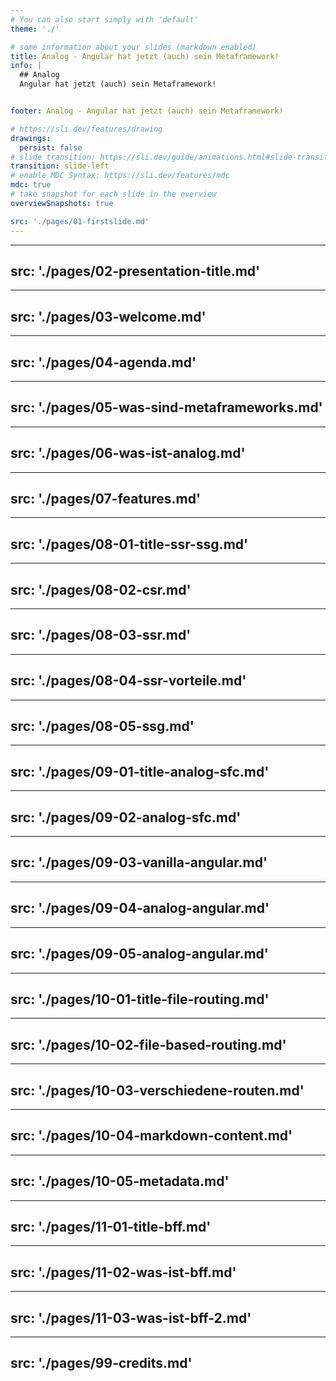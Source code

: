 ```yaml
---
# You can also start simply with 'default'
theme: './'

# some information about your slides (markdown enabled)
title: Analog - Angular hat jetzt (auch) sein Metaframework!
info: |
  ## Analog
  Angular hat jetzt (auch) sein Metaframework!


footer: Analog - Angular hat jetzt (auch) sein Metaframework!

# https://sli.dev/features/drawing
drawings:
  persist: false
# slide transition: https://sli.dev/guide/animations.html#slide-transitions
transition: slide-left
# enable MDC Syntax: https://sli.dev/features/mdc
mdc: true
# take snapshot for each slide in the overview
overviewSnapshots: true

src: './pages/01-firstslide.md'
---
```


---
src: './pages/02-presentation-title.md'
---

---
src: './pages/03-welcome.md'
---

---
src: './pages/04-agenda.md'
---

---
src: './pages/05-was-sind-metaframeworks.md'
---

---
src: './pages/06-was-ist-analog.md'
---

---
src: './pages/07-features.md'
---

---
src: './pages/08-01-title-ssr-ssg.md'
---

---
src: './pages/08-02-csr.md'
---

---
src: './pages/08-03-ssr.md'
---

---
src: './pages/08-04-ssr-vorteile.md'
---

---
src: './pages/08-05-ssg.md'
---

---
src: './pages/09-01-title-analog-sfc.md'
---

---
src: './pages/09-02-analog-sfc.md'
---

---
src: './pages/09-03-vanilla-angular.md'
---

---
src: './pages/09-04-analog-angular.md'
---

---
src: './pages/09-05-analog-angular.md'
---
---
src: './pages/10-01-title-file-routing.md'
---

---
src: './pages/10-02-file-based-routing.md'
---

---
src: './pages/10-03-verschiedene-routen.md'
---

---
src: './pages/10-04-markdown-content.md'
---

---
src: './pages/10-05-metadata.md'
---

---
src: './pages/11-01-title-bff.md'
---

---
src: './pages/11-02-was-ist-bff.md'
---

---
src: './pages/11-03-was-ist-bff-2.md'
---

---
src: './pages/99-credits.md'
---

